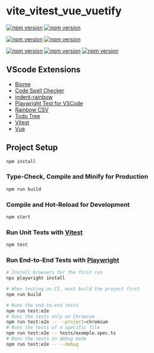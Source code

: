 # vite_vitest_vue_vuetify

[![npm version](https://img.shields.io/badge/node-24.0.2-green)](https://nodejs.jp/)
[![npm version](https://img.shields.io/badge/npm-11.4.0-green)](https://www.npmjs.com/)

[![npm version](https://img.shields.io/badge/vite-6.3.5-green)](https://www.npmjs.com/package/vite)
[![npm version](https://img.shields.io/badge/vitest-3.2.3-green)](https://www.npmjs.com/package/vitest)

[![npm version](https://img.shields.io/badge/typescript-5.8.3-green)](https://www.npmjs.com/package/typescript)
[![npm version](https://img.shields.io/badge/vue-3.5.16-green)](https://www.npmjs.com/package/vue)
[![npm version](https://img.shields.io/badge/vuetify-3.8.9-green)](https://www.npmjs.com/package/vuetify)

## VScode Extensions

- [Biome](https://marketplace.visualstudio.com/items?itemName=biomejs.biome)
- [Code Spell Checker](https://marketplace.visualstudio.com/items?itemName=streetsidesoftware.code-spell-checker)
- [indent-rainbow](https://marketplace.visualstudio.com/items?itemName=oderwat.indent-rainbow)
- [Playwright Test for VSCode](https://marketplace.visualstudio.com/items?itemName=ms-playwright.playwright)
- [Rainbow CSV](https://marketplace.visualstudio.com/items?itemName=mechatroner.rainbow-csv)
- [Todo Tree](https://marketplace.visualstudio.com/items?itemName=Gruntfuggly.todo-tree)
- [Vitest](https://marketplace.visualstudio.com/items?itemName=vitest.explorer)
- [Vue](https://marketplace.visualstudio.com/items?itemName=Vue.volar)

## Project Setup

```sh
npm install
```

### Type-Check, Compile and Minify for Production

```sh
npm run build
```

### Compile and Hot-Reload for Development

```sh
npm start
```

### Run Unit Tests with [Vitest](https://vitest.dev/)

```sh
npm test
```

### Run End-to-End Tests with [Playwright](https://playwright.dev)

```sh
# Install browsers for the first run
npx playwright install

# When testing on CI, must build the project first
npm run build

# Runs the end-to-end tests
npm run test:e2e
# Runs the tests only on Chromium
npm run test:e2e -- --project=chromium
# Runs the tests of a specific file
npm run test:e2e -- tests/example.spec.ts
# Runs the tests in debug mode
npm run test:e2e -- --debug
```
